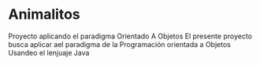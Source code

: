 # Animalitos
Proyecto aplicando el paradigma Orientado A Objetos
El presente proyecto busca aplicar ael paradigma de la Programación orientada a Objetos Usandeo el lenjuaje Java
